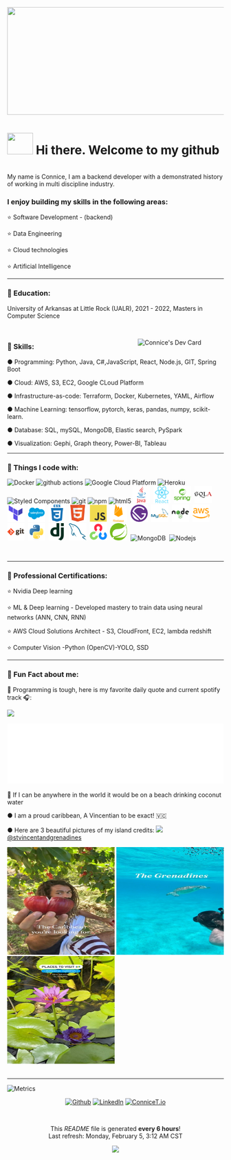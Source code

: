 
<div id="header" align="center">
  <img src="https://media.giphy.com/media/L1R1tvI9svkIWwpVYr/giphy.gif" width="1000", height= "250"/>
</div>


<h1><img src="https://emojis.slackmojis.com/emojis/images/1643514476/4594/blob-wave.gif?1643514476" width= "60" , height="50"/> Hi there. Welcome to my github </h1>

<div>
<p> </br> My name is Connice, I am a backend developer with a demonstrated history of working in multi discipline industry.</p>

<h3> I enjoy building my skills in the following areas: </h3>
<p>⭐️  Software Development - (backend) </p>
<p>⭐️  Data Engineering </p>
<p>⭐️  Cloud technologies </p>
<p>⭐️  Artificial Intelligence </p>
</div>
</p>

<div>
 <hr color="green" />
<h3> 🤖 Education: </h3>
<p> University of Arkansas at Little Rock (UALR), 2021 - 2022, Masters in Computer Science</p>
<br/>

<!-- markdownlint-disable MD033 -->
<a href="https://app.daily.dev/Connicee"><img src="https://api.daily.dev/devcards/519d988caa5e42f4b3f0d92e0b6fce36.png?r=x0a" width="200" align="right"  alt="Connice's Dev Card"/></a>
<!-- markdownlint-enable MD033 -->

<h3>🤖 Skills: </h3>

<p> ● Programming: Python, Java, C#,JavaScript, React, Node.js, GIT, Spring Boot </p>
<p> ● Cloud: AWS, S3, EC2, Google CLoud Platform </p>
<p> ● Infrastructure-as-code: Terraform, Docker, Kubernetes, YAML, Airflow</p>
<p> ● Machine Learning: tensorflow, pytorch, keras, pandas, numpy, scikit-learn.</p>
<p> ● Database: SQL, mySQL, MongoDB, Elastic search, PySpark </p>
<p> ● Visualization: Gephi, Graph theory, Power-BI, Tableau </p>
</div>


<div>
<hr color="green" />
<h3> 🤖 Things I code with: </h3>
<p>
  <img alt="Docker" src="https://img.shields.io/badge/-Docker-46a2f1?style=flat-square&logo=docker&logoColor=white" />
  <img alt="github actions" src="https://img.shields.io/badge/-Github_Actions-2088FF?style=flat-square&logo=github-actions&logoColor=white" />
  <img alt="Google Cloud Platform" src="https://img.shields.io/badge/-Google_Cloud_Platform-1a73e8?style=flat-square&logo=google-cloud&logoColor=white" />   
  <img alt="Heroku" src="https://img.shields.io/badge/-Heroku-430098?style=flat-square&logo=heroku&logoColor=white" />
  <img alt="Styled Components" src="https://img.shields.io/badge/-Styled_Components-db7092?style=flat-square&logo=styled-components&logoColor=white" />
  <img alt="git" src="https://img.shields.io/badge/-Git-F05032?style=flat-square&logo=git&logoColor=white" />
  <img alt="npm" src="https://img.shields.io/badge/-NPM-CB3837?style=flat-square&logo=npm&logoColor=white" />
  <img alt="html5" src="https://img.shields.io/badge/-HTML5-E34F26?style=flat-square&logo=html5&logoColor=white" />
  <img alt="Java" src="https://github.com/devicons/devicon/blob/master/icons/java/java-original-wordmark.svg" title="Java" width="40" height="40"/>&nbsp;
  <img src="https://github.com/devicons/devicon/blob/master/icons/react/react-original-wordmark.svg" title="React" alt="React" width="40" height="40"/>&nbsp;
  <img src="https://github.com/devicons/devicon/blob/master/icons/spring/spring-original-wordmark.svg" title="Spring" alt="Spring" width="40" height="40"/>&nbsp;
  <img src="https://github.com/devicons/devicon/blob/master/icons/sqlalchemy/sqlalchemy-original.svg" title="Sqlalchemy" alt="sqlalchemy" width="40" height="40"/>&nbsp;
  <img src="https://github.com/devicons/devicon/blob/master/icons/terraform/terraform-original.svg" title="terraform" alt="terraform" width="40" height="40"/>&nbsp;
  <img src="https://github.com/devicons/devicon/blob/master/icons/salesforce/salesforce-original.svg" title="salesforce" alt="salesforce" width="40" height="40"/>&nbsp;
  <img src="https://github.com/devicons/devicon/blob/master/icons/css3/css3-plain-wordmark.svg"  title="CSS3" alt="CSS" width="40" height="40"/>&nbsp;
  <img src="https://github.com/devicons/devicon/blob/master/icons/html5/html5-original.svg" title="HTML5" alt="HTML" width="40" height="40"/>&nbsp;
  <img src="https://github.com/devicons/devicon/blob/master/icons/javascript/javascript-original.svg" title="JavaScript" alt="JavaScript" width="40" height="40"/>&nbsp;
  <img src="https://github.com/devicons/devicon/blob/master/icons/firebase/firebase-plain-wordmark.svg" title="Firebase" alt="Firebase" width="40" height="40"/>&nbsp;
  <img src="https://github.com/devicons/devicon/blob/master/icons/gatsby/gatsby-original.svg" title="Gatsby"  alt="Gatsby" width="40" height="40"/>&nbsp;
  <img src="https://github.com/devicons/devicon/blob/master/icons/mysql/mysql-original-wordmark.svg" title="MySQL"  alt="MySQL" width="40" height="40"/>&nbsp;
  <img src="https://github.com/devicons/devicon/blob/master/icons/nodejs/nodejs-original-wordmark.svg" title="NodeJS" alt="NodeJS" width="40" height="40"/>&nbsp;
  <img src="https://github.com/devicons/devicon/blob/master/icons/amazonwebservices/amazonwebservices-plain-wordmark.svg" title="AWS" alt="AWS" width="40" height="40"/>&nbsp;
  <img src="https://github.com/devicons/devicon/blob/master/icons/git/git-original-wordmark.svg" title="Git" alt="Git" width="40" height="40"/>&nbsp;
  <img src="https://github.com/devicons/devicon/blob/master/icons/python/python-original.svg" title="python" alt="python" width="40" height="40"/>&nbsp;
  <img src="https://github.com/devicons/devicon/blob/master/icons/django/django-plain.svg" title="django" alt="django" width="40" height="40"/>&nbsp;
  <img src="https://github.com/devicons/devicon/blob/master/icons/mysql/mysql-original.svg" title="mysql" alt="mysql" width="40" height="40"/>&nbsp;
  <img src="https://github.com/devicons/devicon/blob/master/icons/opencv/opencv-original.svg" title="opencv" alt="opencv" width="40" height="40"/>&nbsp;
  <img src="https://github.com/devicons/devicon/blob/master/icons/spring/spring-original.svg" title="opencv" alt="opencv" width="40" height="40"/>&nbsp;
  <img alt="MongoDB" src="https://img.shields.io/badge/-MongoDB-13aa52?style=flat-square&logo=mongodb&logoColor=white" />&nbsp;
  <img alt="Nodejs" src="https://img.shields.io/badge/-Nodejs-43853d?style=flat-square&logo=Node.js&logoColor=white" />&nbsp;
</p>
</div>
<br/>


<hr color="green" />
<h3> 🤖 Professional Certifications: </h3>
<p> ⭐️ Nvidia Deep learning </p>
<p> ⭐️ ML & Deep learning - Developed mastery to train data using neural networks (ANN, CNN, RNN) </p>
<p> ⭐️ AWS Cloud Solutions Architect - S3, CloudFront, EC2, lambda redshift</p>
<p> ⭐️ Computer Vision -Python (OpenCV)-YOLO, SSD  </p>

<div>
 <hr color="green" />

<h3> 🤖 Fun Fact about me: </h3>
<p> 🧠 Programming is tough, here is my favorite daily quote and current spotify track 🎧:</p>
<!-- markdownlint-disable MD033 -->
<p align="left"><img src="https://quotes-github-readme.vercel.app/api?&theme=light)](https://github.com/piyushsuthar/github-readme-quotes"  width= "250" /></p>
</div>
<!-- markdownlint-disable MD033 -->


[![Spotify](https://github.com/ConniceT/ConniceT/blob/main/spotify.svg)](https://open.spotify.com/user/Konnice)


<p> 🥥 If I can be anywhere in the world it would be on a beach drinking coconut water <p>
<p> ● I am a proud caribbean, A Vincentian to be exact! 🇻🇨 </p>

<p> ● Here are 3 beautiful pictures of my island  credits:  <a href="https://www.instagram.com/stvincentandgrenadines/" target="_blank"><img src="https://upload.wikimedia.org/wikipedia/commons/thumb/e/e7/Instagram_logo_2016.svg/1024px-Instagram_logo_2016.svg.png" width="20"/> @stvincentandgrenadines</a></p>


<div>
  <img src="instagram_posts/post_0/post.jpg" width="250" height="250"/>
  <img src="instagram_posts/post_1/post.jpg" width="250" height="250"/>
  <img src="instagram_posts/post_2/post.jpg" width="250" height="250"/>
</div>

<br/>



 <hr color="green" />

![Metrics](https://ConniceT.github.io/ConniceT/metrics/github-metrics.svg)



<p align="center"><a href="https://github.com/ConniceT" target="_blank"><img alt="Github"src="https://img.shields.io/badge/GitHub-%2312100E.svg?&style=for-the-badge&logo=Github&logoColor=white" /></a>
<a href="https://www.linkedin.com/in/connice-trimmingham-7b9131158/" target="_blank"><img alt="LinkedIn" src="https://img.shields.io/badge/linkedin-%230077B5.svg?&style=for-the-badge&logo=linkedin&logoColor=white" /></a>
<a href="https://connicet.github.io/" target="_blank"><img alt="ConniceT.io" src="https://media.giphy.com/media/SpopD7IQN2gK3qN4jS/giphy.gif" width=70 height=28 /></a>

</p>

<p align="center"><img src="https://komarev.com/ghpvc/?username=ConniceT&style=flat-square&color=blue" alt=""/> </p>
<p align="center" >This <i>README</i> file is generated <b>every 6 hours</b>!</br>Last refresh: Monday, February 5, 3:12 AM CST<br />



<p align="center">
  <img src="https://capsule-render.vercel.app/api?type=waving&color=gradient&height=110&section=footer&animation=twinkling"/>
</p>
